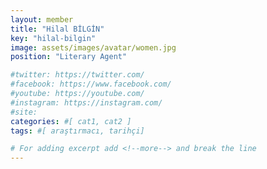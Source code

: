 ```yaml
---
layout: member
title: "Hilal BİLGİN"
key: "hilal-bilgin"
image: assets/images/avatar/women.jpg
position: "Literary Agent"

#twitter: https://twitter.com/
#facebook: https://www.facebook.com/
#youtube: https://youtube.com/
#instagram: https://instagram.com/
#site: 
categories: #[ cat1, cat2 ]
tags: #[ araştırmacı, tarihçi]

# For adding excerpt add <!--more--> and break the line
---
```


 
<!--more-->

